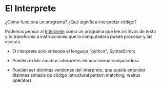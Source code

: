 # El Interprete

¿Cómo funciona un programa? 
¿Qué significa interpretar código?

Podemos pensar al [Interprete](https://docs.python.org/es/3.13/tutorial/interpreter.html) como un 
programa que lee archivos de texto y lo transforma a instrucciones que la computadora puede procesar
y las ejecuta.

- El interprete solo entiende el lenguaje "python", SyntaxErrors

- Pueden existir muchos interpretes en una misma computadora
- Pueden ser distintas versiones del interprete, que puede entender distintas sintaxis de código (structural pattern matching, walrus operator).
